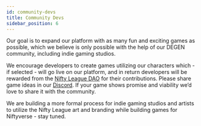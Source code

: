 ```yaml
---
id: community-devs
title: Community Devs
sidebar_position: 6
---
```


Our goal is to expand our platform with as many fun and exciting games as possible, which we believe is only possible with the help of our DEGEN community, including indie gaming studios.

We encourage developers to create games utilizing our characters which - if selected - will go live on our platform, and in return developers will be rewarded from the [Nifty League DAO](/docs/overview/nifty-dao/overview) for their contributions. Please share game ideas in our [Discord](https://discord.gg/niftyleague). If your game shows promise and viability we’d love to share it with the community.

We are building a more formal process for indie gaming studios and artists to utilize the Nifty League art and branding while building games for Niftyverse - stay tuned.
